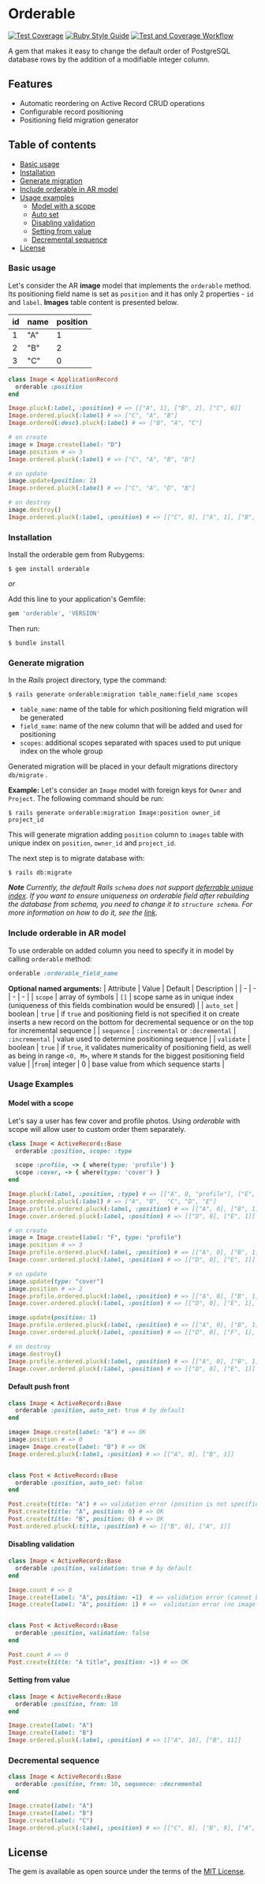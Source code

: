 # Orderable
[![Test Coverage](https://ventcode.github.io/orderable/test-coverage.svg)](#)
[![Ruby Style Guide](https://img.shields.io/badge/code_style-rubocop-brightgreen.svg)](https://github.com/rubocop/rubocop)
[![Test and Coverage Workflow](https://github.com/ventcode/orderable/actions/workflows/coverage.yml/badge.svg)](.github/workflows/coverage.yml)


A gem that makes it easy to change the default order of PostgreSQL database rows by the addition of a modifiable integer column.

## Features

- Automatic reordering on Active Record CRUD operations
- Configurable record positioning
- Positioning field migration generator

## Table of contents

* [Basic usage](#usage)
* [Installation](#installation)
* [Generate migration](#generate-migration)
* [Include orderable in AR model](#include-orderable-in-ar-model)
* [Usage examples](#usage-examples)
  * [Model with a scope](#model-with-a-scope)
  * [Auto set](#auto-set)
  * [Disabling validation](#disabling-validation)
  * [Setting from value](#setting-from-value)
  * [Decremental sequence](#decremental-sequence)
* [License](#license)
### Basic usage
Let's consider the AR **image** model that implements the `orderable` method. Its positioning field name is set as `position` and it has only 2 properties - `id` and `label`. **Images** table content is presented below.

| id | name | position |
|----|-----|----------|
|1|"A"|1|
|2|"B"|2|
|3|"C"|0|

```ruby
class Image < ApplicationRecord
  orderable :position
end

Image.pluck(:label, :position) # => [["A", 1], ["B", 2], ["C", 0]]
Image.ordered.pluck(:label) # => ["C", "A", "B"]
Image.ordered(:desc).pluck(:label) # => ["B", "A", "C"]

# on create
image = Image.create(label: "D")
image.position # => 3
Image.ordered.pluck(:label) # => ["C", "A", "B", "D"]

# on update
image.update(position: 2)
Image.ordered.pluck(:label) # => ["C", "A", "D", "B"]

# on destroy
image.destroy()
Image.ordered.pluck(:label, :position) # => [["C", 0], ["A", 1], ["B", 2]]
```
### Installation

Install the orderable gem from Rubygems:

    $ gem install orderable
    
_or_

Add this line to your application's Gemfile:

```ruby
gem 'orderable', 'VERSION'
```

Then run:

    $ bundle install

### Generate migration
In the *Rails* project directory, type the command:

    $ rails generate orderable:migration table_name:field_name scopes

- `table_name`: name of the table for which positioning field migration will be generated
- `field_name`: name of the new column that will be added and used for positioning
- `scopes`: additional scopes separated with spaces used to put unique index on the whole group

Generated migration will be placed in your default migrations directory `db/migrate` .

**Example:**
Let's consider an `Image` model with foreign keys for `Owner` and `Project`. The following command should be run:

    $ rails generate orderable:migration Image:position owner_id project_id

This will generate migration adding `position` column to `images` table with unique index on `position`, `owner_id` and `project_id`. 

The next step is to migrate database with:

    $ rails db:migrate

***Note***
*Currently, the default Rails `schema` does not support [deferrable unique index](https://dba.stackexchange.com/questions/166082/deferrable-unique-index-in-postgres). If you want to ensure uniqueness on orderable field after rebuilding the database from schema, you need to change it to `structure schema`. For more information on how to do it, see the [link](https://guides.rubyonrails.org/active_record_migrations.html#types-of-schema-dumps).*

### Include orderable in AR model
To use orderable on added column you need to specify it in model by calling `orderable` method:
```ruby
orderable :orderable_field_name
```
**Optional named arguments:**
| Attribute | Value | Default | Description |
| - | - | - | - |
| `scope` | array of symbols | `[]` | scope same as in unique index (uniqueness of this fields combination would be ensured) |
| `auto_set` | boolean | `true` | if `true` and positioning field is not specified it on create inserts a new record on the bottom for decremental sequence or on the top for incremental sequence |
| `sequence` | `:incremental` or `:decremental` | `:incremental` | value used to determine positioning sequence |
| `validate` | boolean | `true` | if `true`, it validates numericality of positioning field, as well as being in range `<0, M>`, where `M` stands for the biggest positioning field value |
|`from`| integer | 0 | base value from which sequence starts |

### Usage Examples

#### Model with a scope
Let's say a user has few cover and profile photos. Using *orderable* with scope will allow user to custom order them separately.

```ruby
class Image < ActiveRecord::Base
  orderable :position, scope: :type

  scope :profile, -> { where(type: 'profile') }
  scope :cover, -> { where(type: 'cover') }
end

Image.pluck(:label, :position, :type) # => [["A", 0, "profile"], ["E", 1, "cover"], ["C", 2, "profile"], ["B", 1, "profile"], ["D", 0, "cover"]]
Image.ordered.pluck(:label) # => ["A", "B",  "C", "D", "E"]
Image.profile.ordered.pluck(:label, :position) # => [["A", 0], ["B", 1],  ["C", 2]]
Image.cover.ordered.pluck(:label, :position) # => [["D", 0], ["E", 1]]

# on create
image = Image.create(label: "F", type: "profile")
image.position # => 3
Image.profile.ordered.pluck(:label, :position) # => [["A", 0], ["B", 1],  ["C", 2], ["F", 3]]
Image.cover.ordered.pluck(:label, :position) # => [["D", 0], ["E", 1]]

# on update
image.update(type: "cover")
image.position # => 2
Image.profile.ordered.pluck(:label, :position) # => [["A", 0], ["B", 1],  ["C", 2]]
Image.cover.ordered.pluck(:label, :position) # => [["D", 0], ["E", 1], ["F", 2]]

image.update(position: 1)
Image.profile.ordered.pluck(:label, :position) # => [["A", 0], ["B", 1],  ["C", 2]]
Image.cover.ordered.pluck(:label, :position) # => [["D", 0], ["F", 1], ["E", 2]]

# on destroy
image.destroy()
Image.profile.ordered.pluck(:label, :position) # => [["A", 0], ["B", 1],  ["C", 2]]
Image.cover.ordered.pluck(:label, :position) # => [["D", 0], ["E", 1]]
```
#### Default push front

```ruby
class Image < ActiveRecord::Base
  orderable :position, auto_set: true # by default
end

image= Image.create(label: "A") # => OK
image.position # => 0
image= Image.create(label: "B") # => OK
Image.ordered.pluck(:label, :position) # => [["A", 0], ["B", 1]]


class Post < ActiveRecord::Base
  orderable :position, auto_set: false
end

Post.create(title: "A") # => validation error (position is not specified)
Post.create(title: "A", position: 0) # => OK
Post.create(title: "B", position: 0) # => OK
Post.ordered.pluck(:title, :position) # => [["B", 0], ["A", 1]]
```
#### Disabling validation

```ruby
class Image < ActiveRecord::Base
  orderable :position, validation: true # by default
end

Image.count # => 0
Image.create(label: "A", position: -1)  # => validation error (cannot be negative)
Image.create(label: "A", position: 1) # =>  validation error (no image with position 0)


class Post < ActiveRecord::Base
  orderable :position, validation: false
end

Post.count # => 0
Post.create(title: "A title", position: -1) # => OK
```
#### Setting from value

```ruby
class Image < ActiveRecord::Base
  orderable :position, from: 10
end

Image.create(label: "A")
Image.create(label: "B")
Image.ordered.pluck(:label, :position) # => [["A", 10], ["B", 11]]
```

### Decremental sequence

```ruby
class Image < ActiveRecord::Base
  orderable :position, from: 10, sequence: :decremental
end

Image.create(label: "A")
Image.create(label: "B")
Image.create(label: "C")
Image.ordered.pluck(:label, :position) # => [["C", 8], ["B", 9], ["A", 10]]
```

## License

The gem is available as open source under the terms of the [MIT License](https://opensource.org/licenses/MIT).
